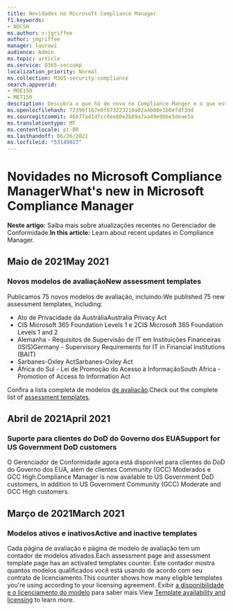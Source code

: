 ```yaml
---
title: Novidades no Microsoft Compliance Manager
f1.keywords:
- NOCSH
ms.author: v-jgriffee
author: jmgriffee
manager: laurawi
audience: Admin
ms.topic: article
ms.service: O365-seccomp
localization_priority: Normal
ms.collection: M365-security-compliance
search.appverid:
- MOE150
- MET150
description: Descubra o que há de novo no Compliance Manger e o que está por vir. Leia sobre avaliações atualizadas, novos modelos de avaliação, novas ações e muito mais.
ms.openlocfilehash: 72390f167e0f573223210a02a4b08e1b0efdf3dd
ms.sourcegitcommit: 46b77a41dfcc0ee80e2b89a7aa49e9bbe5deae5a
ms.translationtype: MT
ms.contentlocale: pt-BR
ms.lasthandoff: 06/26/2021
ms.locfileid: "53149017"
---
```

# <a name="whats-new-in-microsoft-compliance-manager"></a><span data-ttu-id="2acbb-104">Novidades no Microsoft Compliance Manager</span><span class="sxs-lookup"><span data-stu-id="2acbb-104">What's new in Microsoft Compliance Manager</span></span>

<span data-ttu-id="2acbb-105">**Neste artigo:** Saiba mais sobre atualizações recentes no Gerenciador de Conformidade.</span><span class="sxs-lookup"><span data-stu-id="2acbb-105">**In this article:** Learn about recent updates in Compliance Manager.</span></span>

## <a name="may-2021"></a><span data-ttu-id="2acbb-106">Maio de 2021</span><span class="sxs-lookup"><span data-stu-id="2acbb-106">May 2021</span></span>

### <a name="new-assessment-templates"></a><span data-ttu-id="2acbb-107">Novos modelos de avaliação</span><span class="sxs-lookup"><span data-stu-id="2acbb-107">New assessment templates</span></span>

<span data-ttu-id="2acbb-108">Publicamos 75 novos modelos de avaliação, incluindo:</span><span class="sxs-lookup"><span data-stu-id="2acbb-108">We published 75 new assessment templates, including:</span></span>
- <span data-ttu-id="2acbb-109">Ato de Privacidade da Austrália</span><span class="sxs-lookup"><span data-stu-id="2acbb-109">Australia Privacy Act</span></span>
- <span data-ttu-id="2acbb-110">CIS Microsoft 365 Foundation Levels 1 e 2</span><span class="sxs-lookup"><span data-stu-id="2acbb-110">CIS Microsoft 365 Foundation Levels 1 and 2</span></span>
- <span data-ttu-id="2acbb-111">Alemanha - Requisitos de Supervisão de IT em Instituições Financeiras (ISIS)</span><span class="sxs-lookup"><span data-stu-id="2acbb-111">Germany - Supervisory Requirements for IT in Financial Institutions (BAIT)</span></span>
- <span data-ttu-id="2acbb-112">Sarbanes-Oxley Act</span><span class="sxs-lookup"><span data-stu-id="2acbb-112">Sarbanes-Oxley Act</span></span>
- <span data-ttu-id="2acbb-113">África do Sul - Lei de Promoção do Acesso à Informação</span><span class="sxs-lookup"><span data-stu-id="2acbb-113">South Africa - Promotion of Access to Information Act</span></span>

<span data-ttu-id="2acbb-114">Confira a lista completa de modelos [de avaliação](compliance-manager-templates-list.md).</span><span class="sxs-lookup"><span data-stu-id="2acbb-114">Check out the complete list of [assessment templates](compliance-manager-templates-list.md).</span></span>

## <a name="april-2021"></a><span data-ttu-id="2acbb-115">Abril de 2021</span><span class="sxs-lookup"><span data-stu-id="2acbb-115">April 2021</span></span>

### <a name="support-for-us-government-dod-customers"></a><span data-ttu-id="2acbb-116">Suporte para clientes do DoD do Governo dos EUA</span><span class="sxs-lookup"><span data-stu-id="2acbb-116">Support for US Government DoD customers</span></span>

<span data-ttu-id="2acbb-117">O Gerenciador de Conformidade agora está disponível para clientes do DoD do Governo dos EUA, além de clientes Community (GCC) Moderados e GCC High.</span><span class="sxs-lookup"><span data-stu-id="2acbb-117">Compliance Manager is now available to US Government DoD customers, in addition to US Government Community (GCC) Moderate and GCC High customers.</span></span>

## <a name="march-2021"></a><span data-ttu-id="2acbb-118">Março de 2021</span><span class="sxs-lookup"><span data-stu-id="2acbb-118">March 2021</span></span>

### <a name="active-and-inactive-templates"></a><span data-ttu-id="2acbb-119">Modelos ativos e inativos</span><span class="sxs-lookup"><span data-stu-id="2acbb-119">Active and inactive templates</span></span>

<span data-ttu-id="2acbb-120">Cada página de avaliação e página de modelo de avaliação tem um contador de modelos ativados.</span><span class="sxs-lookup"><span data-stu-id="2acbb-120">Each assessment page and assessment template page has an activated templates counter.</span></span> <span data-ttu-id="2acbb-121">Este contador mostra quantos modelos qualificados você está usando de acordo com seu contrato de licenciamento.</span><span class="sxs-lookup"><span data-stu-id="2acbb-121">This counter shows how many eligible templates you're using according to your licensing agreement.</span></span> <span data-ttu-id="2acbb-122">Exibir [a disponibilidade e o licenciamento do modelo](compliance-manager-templates.md#template-availability-and-licensing) para saber mais.</span><span class="sxs-lookup"><span data-stu-id="2acbb-122">View [Template availability and licensing](compliance-manager-templates.md#template-availability-and-licensing) to learn more.</span></span>

